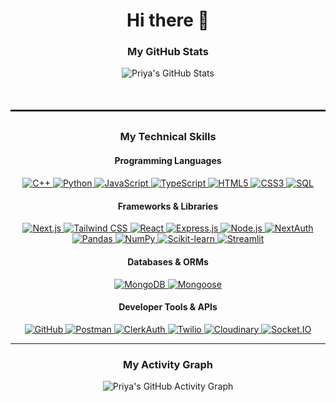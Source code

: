 <div align="center">
  
  # Hi there 👋

  <div style="margin: 20px auto;">
    <h3>My GitHub Stats</h3>
    <img src="https://github-readme-stats.vercel.app/api?username=Priya584&show_icons=true&theme=buefy" alt="Priya's GitHub Stats" style="max-width: 100%; height: auto; margin-bottom: 20px;" />
  </div>

  <hr style="border: 1px solid #333; margin: 30px auto;" />

  <div style="margin: 20px auto;">
    <h3>My Technical Skills</h3>
  </div>

  <div style="margin: 10px auto;">
    <h4>Programming Languages</h4>
    <p>
      <a href="https://www.cplusplus.com/" target="_blank">
        <img src="https://img.shields.io/badge/C++-00599C?style=for-the-badge&logo=c%2B%2B&logoColor=white" alt="C++" />
      </a>
      <a href="https://www.python.org/" target="_blank">
        <img src="https://img.shields.io/badge/Python-3776AB?style=for-the-badge&logo=python&logoColor=white" alt="Python" />
      </a>
      <a href="https://developer.mozilla.org/en-US/docs/Web/JavaScript" target="_blank">
        <img src="https://img.shields.io/badge/JavaScript-F7DF1E?style=for-the-badge&logo=javascript&logoColor=black" alt="JavaScript" />
      </a>
      <a href="https://www.typescriptlang.org/" target="_blank">
        <img src="https://img.shields.io/badge/TypeScript-3178C6?style=for-the-badge&logo=typescript&logoColor=white" alt="TypeScript" />
      </a>
      <a href="https://developer.mozilla.org/en-US/docs/Web/HTML" target="_blank">
        <img src="https://img.shields.io/badge/HTML5-E34F26?style=for-the-badge&logo=html5&logoColor=white" alt="HTML5" />
      </a>
      <a href="https://developer.mozilla.org/en-US/docs/Web/CSS" target="_blank">
        <img src="https://img.shields.io/badge/CSS3-1572B6?style=for-the-badge&logo=css3&logoColor=white" alt="CSS3" />
      </a>
      <a href="https://www.mysql.com/" target="_blank">
        <img src="https://img.shields.io/badge/SQL-4479A1?style=for-the-badge&logo=mysql&logoColor=white" alt="SQL" />
      </a>
    </p>
  </div>

  <div style="margin: 10px auto;">
    <h4>Frameworks & Libraries</h4>
    <p>
      <a href="https://nextjs.org/" target="_blank">
        <img src="https://img.shields.io/badge/Next.js-000000?style=for-the-badge&logo=next.js&logoColor=white" alt="Next.js" />
      </a>
      <a href="https://tailwindcss.com/" target="_blank">
        <img src="https://img.shields.io/badge/Tailwind_CSS-06B6D4?style=for-the-badge&logo=tailwind-css&logoColor=white" alt="Tailwind CSS" />
      </a>
      <a href="https://react.dev/" target="_blank">
        <img src="https://img.shields.io/badge/React-61DAFB?style=for-the-badge&logo=react&logoColor=black" alt="React" />
      </a>
      <a href="https://expressjs.com/" target="_blank">
        <img src="https://img.shields.io/badge/Express.js-000000?style=for-the-badge&logo=express&logoColor=white" alt="Express.js" />
      </a>
      <a href="https://nodejs.org/" target="_blank">
        <img src="https://img.shields.io/badge/Node.js-339933?style=for-the-badge&logo=node.js&logoColor=white" alt="Node.js" />
      </a>
      <a href="https://next-auth.js.org/" target="_blank">
        <img src="https://img.shields.io/badge/NextAuth.js-000000?style=for-the-badge&logo=next.js&logoColor=white" alt="NextAuth" />
      </a>
      <a href="https://pandas.pydata.org/" target="_blank">
        <img src="https://img.shields.io/badge/Pandas-150458?style=for-the-badge&logo=pandas&logoColor=white" alt="Pandas" />
      </a>
      <a href="https://numpy.org/" target="_blank">
        <img src="https://img.shields.io/badge/NumPy-013243?style=for-the-badge&logo=numpy&logoColor=white" alt="NumPy" />
      </a>
      <a href="https://scikit-learn.org/" target="_blank">
        <img src="https://img.shields.io/badge/scikit--learn-F7931E?style=for-the-badge&logo=scikit-learn&logoColor=white" alt="Scikit-learn" />
      </a>
      <a href="https://streamlit.io/" target="_blank">
        <img src="https://img.shields.io/badge/Streamlit-FF4B4B?style=for-the-badge&logo=streamlit&logoColor=white" alt="Streamlit" />
      </a>
    </p>
  </div>
  
  <div style="margin: 10px auto;">
    <h4>Databases & ORMs</h4>
    <p>
      <a href="https://www.mongodb.com/" target="_blank">
        <img src="https://img.shields.io/badge/MongoDB-47A248?style=for-the-badge&logo=mongodb&logoColor=white" alt="MongoDB" />
      </a>
      <a href="https://mongoosejs.com/" target="_blank">
        <img src="https://img.shields.io/badge/Mongoose-47A248?style=for-the-badge&logo=mongoose&logoColor=white" alt="Mongoose" />
      </a>
    </p>
  </div>

  <div style="margin: 10px auto;">
    <h4>Developer Tools & APIs</h4>
    <p>
      <a href="https://github.com/" target="_blank">
        <img src="https://img.shields.io/badge/GitHub-100000?style=for-the-badge&logo=github&logoColor=white" alt="GitHub" />
      </a>
      <a href="https://www.postman.com/" target="_blank">
        <img src="https://img.shields.io/badge/Postman-FF6C37?style=for-the-badge&logo=postman&logoColor=white" alt="Postman" />
      </a>
      <a href="https://clerk.com/" target="_blank">
        <img src="https://img.shields.io/badge/ClerkAuth-6C47FF?style=for-the-badge&logo=clerk&logoColor=white" alt="ClerkAuth" />
      </a>
      <a href="https://www.twilio.com/" target="_blank">
        <img src="https://img.shields.io/badge/Twilio-F22F46?style=for-the-badge&logo=twilio&logoColor=white" alt="Twilio" />
      </a>
      <a href="https://cloudinary.com/" target="_blank">
        <img src="https://img.shields.io/badge/Cloudinary-3448C5?style=for-the-badge&logo=cloudinary&logoColor=white" alt="Cloudinary" />
      </a>
      <a href="https://socket.io/" target="_blank">
        <img src="https://img.shields.io/badge/Socket.IO-010101?style=for-the-badge&logo=socket.io&logoColor=white" alt="Socket.IO" />
      </a>
    </p>
  </div>
</div>

---

<div align="center">
  <h3>My Activity Graph</h3>
  <img src="https://github-readme-activity-graph.vercel.app/graph?username=Priya584&theme=github-dark" alt="Priya's GitHub Activity Graph" style="max-width: 100%; height: auto;" />
</div>
